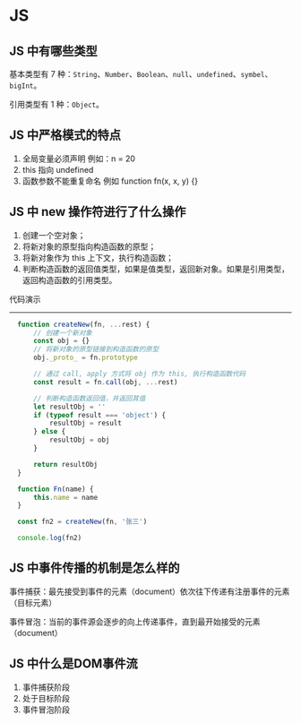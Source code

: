 # JS

## JS 中有哪些类型
基本类型有 7 种：`String`、`Number`、`Boolean`、`null`、`undefined`、`symbel`、`bigInt`。

引用类型有 1 种：`Object`。

## JS 中严格模式的特点
1. 全局变量必须声明 例如：n = 20 
2. this 指向 undefined
3. 函数参数不能重复命名 例如 function fn(x, x, y) {}

## JS 中 new 操作符进行了什么操作
1. 创建一个空对象；
2. 将新对象的原型指向构造函数的原型；
3. 将新对象作为 this 上下文，执行构造函数；
4. 判断构造函数的返回值类型，如果是值类型，返回新对象。如果是引用类型，返回构造函数的引用类型。

代码演示

--------------------------------------------------------------------

``` js
  function createNew(fn, ...rest) {
      // 创建一个新对象
      const obj = {}
      // 将新对象的原型链接到构造函数的原型
      obj._proto_ = fn.prototype

      // 通过 call, apply 方式将 obj 作为 this, 执行构造函数代码
      const result = fn.call(obj, ...rest)

      // 判断构造函数返回值，并返回其值
      let resultObj = ''
      if (typeof result === 'object') {
          resultObj = result
      } else {
          resultObj = obj
      }

      return resultObj
  }

  function Fn(name) {
      this.name = name
  }

  const fn2 = createNew(fn, '张三')

  console.log(fn2)

```

## JS 中事件传播的机制是怎么样的
事件捕获：最先接受到事件的元素（document）依次往下传递有注册事件的元素（目标元素）

事件冒泡：当前的事件源会逐步的向上传递事件，直到最开始接受的元素（document）

## JS 中什么是DOM事件流
1. 事件捕获阶段
2. 处于目标阶段
3. 事件冒泡阶段
